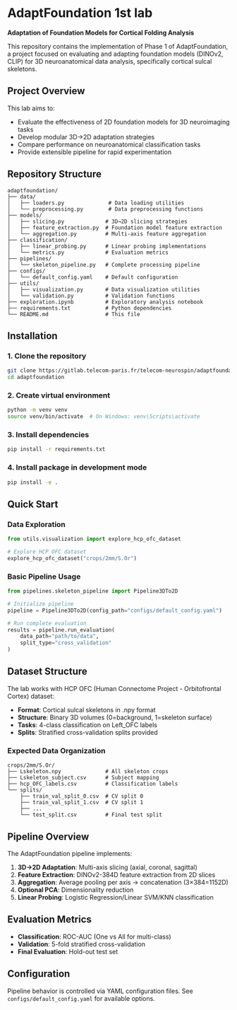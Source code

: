 # AdaptFoundation 1st lab

**Adaptation of Foundation Models for Cortical Folding Analysis**

This repository contains the implementation of Phase 1 of AdaptFoundation, a project focused on evaluating and adapting foundation models (DINOv2, CLIP) for 3D neuroanatomical data analysis, specifically cortical sulcal skeletons. 

## Project Overview

This lab aims to:
- Evaluate the effectiveness of 2D foundation models for 3D neuroimaging tasks
- Develop modular 3D→2D adaptation strategies
- Compare performance on neuroanatomical classification tasks
- Provide extensible pipeline for rapid experimentation

## Repository Structure

```
adaptfoundation/
├── data/
│   ├── loaders.py              # Data loading utilities
│   └── preprocessing.py        # Data preprocessing functions
├── models/
│   ├── slicing.py             # 3D→2D slicing strategies
│   ├── feature_extraction.py  # Foundation model feature extraction
│   └── aggregation.py         # Multi-axis feature aggregation
├── classification/
│   ├── linear_probing.py      # Linear probing implementations
│   └── metrics.py             # Evaluation metrics
├── pipelines/
│   └── skeleton_pipeline.py   # Complete processing pipeline
├── configs/
│   └── default_config.yaml    # Default configuration
├── utils/
│   ├── visualization.py       # Data visualization utilities
│   └── validation.py          # Validation functions
├── exploration.ipynb          # Exploratory analysis notebook
├── requirements.txt           # Python dependencies
└── README.md                  # This file
```

## Installation

### 1. Clone the repository
```bash
git clone https://gitlab.telecom-paris.fr/telecom-neurospin/adaptfoundation.git
cd adaptfoundation
```

### 2. Create virtual environment
```bash
python -m venv venv
source venv/bin/activate  # On Windows: venv\Scripts\activate
```

### 3. Install dependencies
```bash
pip install -r requirements.txt
```

### 4. Install package in development mode
```bash
pip install -e .
```

## Quick Start

### Data Exploration
```python
from utils.visualization import explore_hcp_ofc_dataset

# Explore HCP OFC dataset
explore_hcp_ofc_dataset("crops/2mm/S.Or")
```

### Basic Pipeline Usage
```python
from pipelines.skeleton_pipeline import Pipeline3DTo2D

# Initialize pipeline
pipeline = Pipeline3DTo2D(config_path="configs/default_config.yaml")

# Run complete evaluation
results = pipeline.run_evaluation(
    data_path="path/to/data",
    split_type="cross_validation"
)
```

## Dataset Structure

The lab works with HCP OFC (Human Connectome Project - Orbitofrontal Cortex) dataset:

- **Format**: Cortical sulcal skeletons in .npy format
- **Structure**: Binary 3D volumes (0=background, 1=skeleton surface)
- **Tasks**: 4-class classification on Left_OFC labels
- **Splits**: Stratified cross-validation splits provided

### Expected Data Organization
```
crops/2mm/S.Or/
├── Lskeleton.npy              # All skeleton crops
├── Lskeleton_subject.csv      # Subject mapping
├── hcp_OFC_labels.csv         # Classification labels
└── splits/
    ├── train_val_split_0.csv  # CV split 0
    ├── train_val_split_1.csv  # CV split 1
    ├── ...
    └── test_split.csv         # Final test split
```

## Pipeline Overview

The AdaptFoundation pipeline implements:

1. **3D→2D Adaptation**: Multi-axis slicing (axial, coronal, sagittal)
2. **Feature Extraction**: DINOv2-384D feature extraction from 2D slices
3. **Aggregation**: Average pooling per axis → concatenation (3×384=1152D)
4. **Optional PCA**: Dimensionality reduction
5. **Linear Probing**: Logistic Regression/Linear SVM/KNN classification

## Evaluation Metrics

- **Classification**: ROC-AUC (One vs All for multi-class)
- **Validation**: 5-fold stratified cross-validation
- **Final Evaluation**: Hold-out test set

## Configuration

Pipeline behavior is controlled via YAML configuration files. See `configs/default_config.yaml` for available options.
